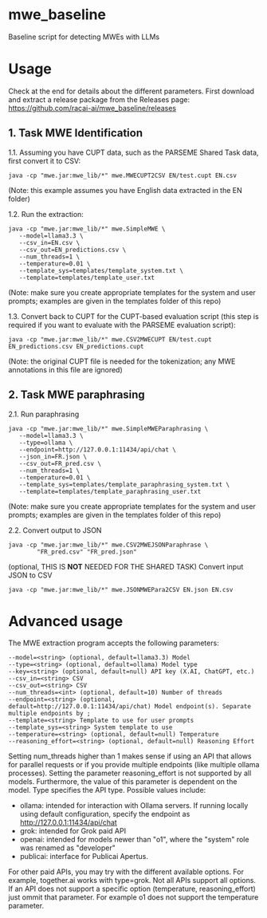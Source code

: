# mwe_baseline
Baseline script for detecting MWEs with LLMs

# Usage

Check at the end for details about the different parameters.
First download and extract a release package from the Releases page: https://github.com/racai-ai/mwe_baseline/releases

## 1. Task MWE Identification

1.1. Assuming you have CUPT data, such as the PARSEME Shared Task data, first convert it to CSV:
```
java -cp "mwe.jar:mwe_lib/*" mwe.MWECUPT2CSV EN/test.cupt EN.csv
```
(Note: this example assumes you have English data extracted in the EN folder)

1.2. Run the extraction:
```
java -cp "mwe.jar:mwe_lib/*" mwe.SimpleMWE \
   --model=llama3.3 \
   --csv_in=EN.csv \
   --csv_out=EN_predictions.csv \
   --num_threads=1 \
   --temperature=0.01 \
   --template_sys=templates/template_system.txt \
   --template=templates/template_user.txt
```
(Note: make sure you create appropriate templates for the system and user prompts; examples are given in the templates folder of this repo)

1.3. Convert back to CUPT for the CUPT-based evaluation script (this step is required if you want to evaluate with the PARSEME evaluation script):
```
java -cp "mwe.jar:mwe_lib/*" mwe.CSV2MWECUPT EN/test.cupt EN_predictions.csv EN_predictions.cupt
```
(Note: the original CUPT file is needed for the tokenization; any MWE annotations in this file are ignored)

## 2. Task MWE paraphrasing

2.1. Run paraphrasing
```
java -cp "mwe.jar:mwe_lib/*" mwe.SimpleMWEParaphrasing \
   --model=llama3.3 \
   --type=ollama \
   --endpoint=http://127.0.0.1:11434/api/chat \
   --json_in=FR.json \
   --csv_out=FR_pred.csv \
   --num_threads=1 \
   --temperature=0.01 \
   --template_sys=templates/template_paraphrasing_system.txt \
   --template=templates/template_paraphrasing_user.txt
```
(Note: make sure you create appropriate templates for the system and user prompts; examples are given in the templates folder of this repo)


2.2. Convert output to JSON
```
java -cp "mwe.jar:mwe_lib/*" mwe.CSV2MWEJSONParaphrase \
        "FR_pred.csv" "FR_pred.json"
```

(optional, THIS IS **NOT** NEEDED FOR THE SHARED TASK) Convert input JSON to CSV
```
java -cp "mwe.jar:mwe_lib/*" mwe.JSONMWEPara2CSV EN.json EN.csv
```


# Advanced usage

The MWE extraction program accepts the following parameters:
```
--model=<string> (optional, default=llama3.3) Model
--type=<string> (optional, default=ollama) Model type
--key=<string> (optional, default=null) API key (X.AI, ChatGPT, etc.)
--csv_in=<string> CSV
--csv_out=<string> CSV
--num_threads=<int> (optional, default=10) Number of threads
--endpoint=<string> (optional, default=http://127.0.0.1:11434/api/chat) Model endpoint(s). Separate multiple endpoints by ;
--template=<string> Template to use for user prompts
--template_sys=<string> System template to use
--temperature=<string> (optional, default=null) Temperature
--reasoning_effort=<string> (optional, default=null) Reasoning Effort
```

Setting num_threads higher than 1 makes sense if using an API that allows for parallel requests or if you provide multiple endpoints (like multiple ollama processes). Setting the parameter reasoning_effort is not supported by all models. Furthermore, the value of this parameter is dependent on the model.
Type specifies the API type. Possible values include: 
- ollama: intended for interaction with Ollama servers. If running locally using default configuration, specify the endpoint as http://127.0.0.1:11434/api/chat
- grok: intended for Grok paid API
- openai: intended for models newer than "o1", where the "system" role was renamed as "developer"
- publicai: interface for Publicai Apertus.

For other paid APIs, you may try with the different available options. For example, together.ai works with type=grok. 
Not all APIs support all options. If an API does not support a specific option (temperature, reasoning_effort) just ommit that parameter. For example o1 does not support the temperature parameter.


